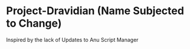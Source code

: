 # Project-Dravidian (Name Subjected to Change)
Inspired by the lack of Updates to Anu Script Manager
